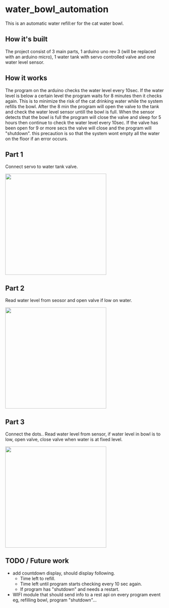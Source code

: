 # water_bowl_automation

This is an automatic water refill:er for the cat water bowl.

## How it's built

The project consist of 3 main parts, 1 arduino uno rev 3 (will be replaced with an arduino micro), 1 water tank with servo controlled valve and one water level sensor.


## How it works

The program on the arduino checks the water level every 10sec. If the water level is below a certain level the program waits for 8 minutes then it checks again. This is to minimize the risk of the cat drinking water while the system refills the bowl. After the 8 min the program will open the valve to the tank and check the water level sensor untill the bowl is full. When the sensor detects that the bowl is full the program will close the valve and sleep for 5 hours then continue to check the water level every 10sec. If the valve has been open for 9 or more secs the valve will close and the program will "shutdown". this precaution is so that the system wont empty all the water on the floor if an error occurs.


## Part 1
Connect servo to water tank valve.

<img src="https://raw.githubusercontent.com/richie-south/water_bowl_automation/master/media/part_1.gif" width="320">

## Part 2

Read water level from seosor and open valve if low on water.

<img src="https://raw.githubusercontent.com/richie-south/water_bowl_automation/master/media/part_2.gif" width="320">

## Part 3

Connect the dots.. Read water level from sensor, if water level in bowl is to low, open valve, close valve when water is at fixed level.

<img src="https://raw.githubusercontent.com/richie-south/water_bowl_automation/master/media/part_3.gif" width="320">

## TODO / Future work

 - add countdown display, should display following.
   - Time left to refill.
   - Time left until program starts checking every 10 sec again.
   - If program has "shutdown" and needs a restart.
 - WIFI module that should send info to a rest api on every program event eg, refilling bowl, program "shutdown"...
